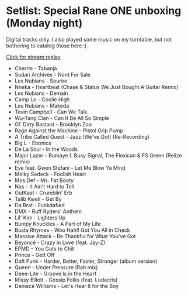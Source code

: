 # Setlist: Special Rane ONE unboxing (Monday night)

Digital tracks only. I also played some music on my turntable, but not bothering to catalog those here :)

[Click for stream replay](https://www.reddit.com/rpan/r/RedditSets/newha6)

 * Cherrie - Tabanja
 * Sudan Archives - Nont For Sale
 * Les Nubians - Sourire
 * Nneka - Heartbeat (Chase & Status We Just Bought A Guitar Remix)
 * Les Nubians - Demain
 * Camp Lo - Coolie High
 * Les Nubians - Makeda
 * Tevin Campbell - Can We Talk
 * Wu-Tang Clan - Can It Be All So Simple
 * Ol' Dirty Bastard - Brooklyn Zoo
 * Rage Against the Machine - Pistol Grip Pump
 * A Tribe Called Quest - Jazz (We've Got) (Re-Recording)
 * Big L - Ebonics
 * De La Soul - In the Woods
 * Major Lazer - Bumaye f. Busy Signal, The Flexican & FS Green (Relize remix)
 * Eve feat. Gwen Stefani - Let Me Blow Ya Mind
 * Melky Sedeck - Foolish Heart
 * Mos Def - Ms. Fat Booty
 * Nas - It Ain't Hard to Tell
 * OutKast - Crumblin' Erb
 * Talib Kweli - Get By
 * Da Brat - Funkdafied 
 * DMX - Ruff Ryders' Anthem
 * Lil' Kim - Lighters Up
 * Bumpy Knuckles - A Part of My Life
 * Busta Rhymes - Woo Hah!! Got You All in Check
 * Massive Attack - Be Thankful for What You've Got
 * Beyoncé - Crazy in Love (feat. Jay-Z)
 * EPMD - You Gots to Chill
 * Prince - Gett Off
 * Daft Punk - Harder, Better, Faster, Stronger (album version)
 * Queen - Under Pressure (Rah mix)
 * Deee-Lite - Groove Is in the Heart
 * Missy Elliott - Gossip Folks (feat. Ludacris)
 * Deniece Williams - Let's Hear It for the Boy
